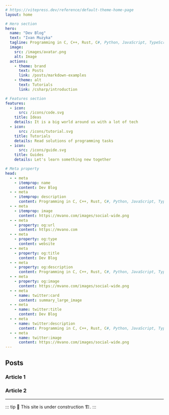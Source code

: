 ```yaml
---
# https://vitepress.dev/reference/default-theme-home-page
layout: home

# Hero section
hero:
  name: "Dev Blog"
  text: "Ivan Muzyka"
  tagline: Programming in C, C++, Rust, C#, Python, JavaScript, TypeScript
  image:
    src: /images/avatar.png
    alt: Image
  actions:
    - theme: brand
      text: Posts
      link: /posts/markdown-examples
    - theme: alt
      text: Tutorials
      link: /csharp/introduction

# Features section
features:
  - icon: 
      src: /icons/code.svg
    title: Ideas
    details: It is a big world around us with a lot of tech
  - icon:
      src: /icons/tutorial.svg
    title: Tutorials
    details: Read solutions of programming tasks
  - icon:
      src: /icons/guide.svg
    title: Guides
    details: Let's learn something new together

# Meta property
head:
  - - meta
    - itemprop: name
      content: Dev Blog
  - - meta
    - itemprop: description
      content: Programming in C, C++, Rust, C#, Python, JavaScript, TypeScript
  - - meta
    - itemprop: image
      content: https://mvano.com/images/social-wide.png
  - - meta
    - property: og:url
      content: https://mvano.com
  - - meta
    - property: og:type
      content: website
  - - meta
    - property: og:title
      content: Dev Blog
  - - meta
    - property: og:description
      content: Programming in C, C++, Rust, C#, Python, JavaScript, TypeScript
  - - meta
    - property: og:image
      content: https://mvano.com/images/social-wide.png
  - - meta
    - name: twitter:card
      content: summary_large_image
  - - meta
    - name: twitter:title
      content: Dev Blog
  - - meta
    - name: twitter:description
      content: Programming in C, C++, Rust, C#, Python, JavaScript, TypeScript
  - - meta
    - name: twitter:image
      content: https://mvano.com/images/social-wide.png
---
```


## Posts

### Article 1

### Article 2

---

::: tip
🚧 This site is under construction 🏗️.
:::
